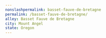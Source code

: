 ```yaml
---
﻿nonslashpermalink: basset-fauve-de-bretagne
permalink: /basset-fauve-de-bretagne/
alley: Basset Fauve de Bretagne
city: Mount Angel
state: Oregon
---
```

